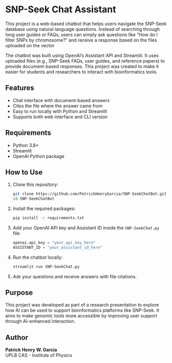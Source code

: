 # SNP-Seek Chat Assistant

This project is a web-based chatbot that helps users navigate the SNP-Seek database using natural language questions. Instead of searching through long user guides or FAQs, users can simply ask questions like “How do I filter SNPs by chromosome?” and receive a response based on the files uploaded on the vector

The chatbot was built using OpenAI’s Assistant API and Streamlit. It uses uploaded files (e.g., SNP-Seek FAQs, user guides, and reference papers) to provide document-based responses. This project was created to make it easier for students and researchers to interact with bioinformatics tools.

## Features

- Chat interface with document-based answers
- Cites the file where the answer came from
- Easy to run locally with Python and Streamlit
- Supports both web interface and CLI version

## Requirements

- Python 3.8+
- Streamlit
- OpenAI Python package

## How to Use

1. Clone this repository:
   ```bash
   git clone https://github.com/PatrickHenryGarcia/SNP-SeekChatBot.git
   cd SNP-SeekChatBot
   ```

2. Install the required packages:
   ```bash
   pip install -r requirements.txt
   ```

3. Add your OpenAI API key and Assistant ID inside the `SNP-SeekChat.py` file:
   ```python
   openai.api_key = "your_api_key_here"
   ASSISTANT_ID = "your_assistant_id_here"
   ```

4. Run the chatbot locally:
   ```bash
   streamlit run SNP-SeekChat.py
   ```

5. Ask your questions and receive answers with file citations.

## Purpose

This project was developed as part of a research presentation to explore how AI can be used to support bioinformatics platforms like SNP-Seek. It aims to make genomic tools more accessible by improving user support through AI-enhanced interaction.

## Author

**Patrick Henry W. Garcia**  
UPLB CAS - Institute of Physics

